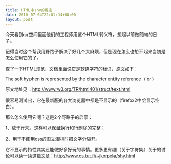 ```yaml
---
title: HTML中shy的用途
date: 2010-07-04T22:01:14+00:00
layout: post
---
```

今天看到qq空间里面他们的工程师用&shy;这个HTML转义符，想起以前做前端的日子。

记得当时这个&shy;帮我用野路子解决了好几个大麻烦，但是现在怎么也想不起来当初是怎么使用它的了。

查了一下HTML规范，文档里面说它是软连字符的标识，原文如下：

The soft hyphen is represented by the character entity reference &shy; (&#173; or &#xAD;)

原文地址见：http://www.w3.org/TR/html401/struct/text.html

很容易测试出，它在最新版的各大浏览器中都是不显示的（firefox2中会显示空白）。

那么怎么使用它呢？这是2个野路子的启示：

1、放于行末，这样可以保证换行和行删除的完整；

2、用于不使用css的图文混排时把文字分隔开。

它不显示的特性其实还能做好多好玩的事情。更多更有趣（关于字符集）关于&shy;的讨论可以读一读这篇文章：http://www.cs.tut.fi/~jkorpela/shy.html
